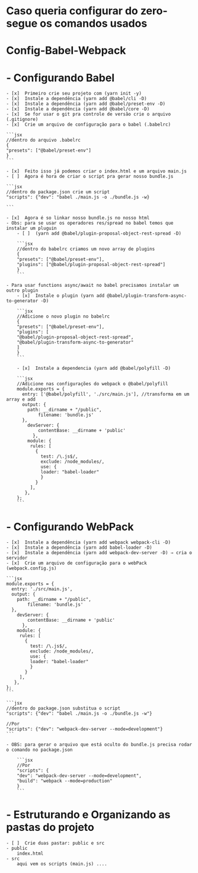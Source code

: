 # Caso queria configurar do zero-segue os comandos usados


# Config-Babel-Webpack


# - Configurando Babel
    - [x]  Primeiro crie seu projeto com (yarn init -y)
    - [x]  Instale a dependência (yarn add @babel/cli -D)
    - [x]  Instale a dependência (yarn add @babel/preset-env -D)
    - [x]  Instale a dependência (yarn add @babel/core -D)
    - [x]  Se for usar o git pra controle de versão crie o arquivo (.gitignore)
    - [x]  Crie um arquivo de configuração para o babel (.babelrc)

    ```jsx
    //dentro do arquivo .babelrc
    {
    "presets": ["@babel/preset-env"]
    }
    ```

    - [x]  Feito isso já podemos criar o index.html e um arquivo main.js
    - [ ]  Agora é hora de criar o script pra gerar nosso bundle.js

    ```jsx
    //dentro do package.json crie um script
    "scripts": {"dev": "babel ./main.js -o ./bundle.js -w}

    ```

    - [x]  Agora é so linkar nosso bundle.js no nosso html
    - Obs: para se usar os operadores res/spread no babel temos que instalar um pluguin
        - [ ]  (yarn add @babel/plugin-proposal-object-rest-spread -D)

        ```jsx
        //dentro do babelrc criamos um novo array de plugins
        {
        "presets": ["@babel/preset-env"],
        "plugins": ["@babel/plugin-proposal-object-rest-spread"]
        }
        ```

    - Para usar functions async/await no babel precisamos instalar um outro plugin
        - [x]  Instale o plugin (yarn add @babel/plugin-transform-async-to-generator -D)

        ```jsx
        //Adicione o novo plugin no babelrc
        {
        "presets": ["@babel/preset-env"],
        "plugins": [
        "@babel/plugin-proposal-object-rest-spread",
        "@babel/plugin-transform-async-to-generator"
        ]
        }
        ```

        - [x]  Instale a dependencia (yarn add @babel/polyfill -D)

        ```jsx
        //Adicione nas configurações do webpack o @babel/polyfill
        module.exports = {
          entry: ['@babel/polyfill', './src/main.js'], //transforma em um array e add
          output: {
            path: __dirname + "/public",
        		filename: 'bundle.js'
          },
        	devServer: {
        	    contentBase: __dirname + 'public'
        	  },
        	module: {
             rules: [
               {
                 test: /\.js$/,
                 exclude: /node_modules/,
        		 use: {
        		 loader: "babel-loader"
        		 }
               }
             ],
           },
        };
        ```

# - Configurando WebPack
    - [x]  Instale a dependência (yarn add webpack webpack-cli -D)
    - [x]  Instale a dependência (yarn add babel-loader -D)
    - [x]  Instale a dependência (yarn add webpack-dev-server -D) ⇒ cria o servidor
    - [x]  Crie um arquivo de configuração para o webPack (webpack.config.js)

    ```jsx
    module.exports = {
      entry: './src/main.js',
      output: {
        path: __dirname + "/public",
    		filename: 'bundle.js'
      },
    	devServer: {
    	    contentBase: __dirname + 'public'
    	  },
    	module: {
         rules: [
           {
             test: /\.js$/,
             exclude: /node_modules/,
    		 use: {
    		 loader: "babel-loader"
    		 }
           }
         ],
       },
    };
    ```

    ```jsx
    //dentro do package.json substitua o script
    "scripts": {"dev": "babel ./main.js -o ./bundle.js -w"}

    //Por
    "scripts": {"dev": "webpack-dev-server --mode=development"}
    ```

    - OBS: para gerar o arquivo que está oculto do bundle.js precisa rodar o comando no package.json

        ```jsx
        //Por
        "scripts": {
        "dev": "webpack-dev-server --mode=development",
        "build": "webpack --mode=production"
        }
        ```

# - Estruturando e Organizando as pastas do projeto
    - [ ]  Crie duas pastar: public e src
    - public
        index.html
    - src
        aqui vem os scripts (main.js) ....